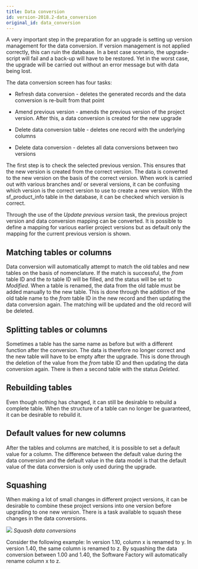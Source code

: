 ```yaml
---
title: Data conversion
id: version-2018.2-data_conversion
original_id: data_conversion
---
```


A very important step in the preparation for an upgrade is setting up version management for the data conversion. If version management is not applied correctly, this can ruin the database. In a best case scenario, the upgrade-script will fail and a back-up will have to be restored. Yet in the worst case, the upgrade will be carried out without an error message but with data being lost.

The data conversion screen has four tasks:

- Refresh data conversion - deletes the generated records and the data conversion is re-built from that point

- Amend previous version - amends the previous version of the project version. After this, a data conversion is created for the new upgrade

- Delete data conversion table - deletes one record with the underlying columns

- Delete data conversion - deletes all data conversions between two versions

The first step is to check the selected previous version. This ensures that the new version is created from the correct version. The data is converted to the new version on the basis of the correct version. When work is carried out with various branches and/ or several versions, it can be confusing which version is the correct version to use to create a new version. With the sf_product_info table in the database, it can be checked which version is correct.

Through the use of the *Update previous version* task, the previous project version and data conversion mapping can be converted. It is possible to define a ​mapping for various earlier project versions but as default only the mapping for the current previous version is shown.

## Matching tables or columns

Data conversion will automatically attempt to match the old tables and new tables on the basis of nomenclature. If the match is successful, the *from* table ID and the *to* table ID will be filled, and the status will be set to *Modified*. When a table is renamed, the data from the old table must be added manually to the new table. This is done through the addition of the old table name to the *from* table ID in the new record and then updating the data conversion again. The matching will be updated and the old record will be deleted.

## Splitting tables or columns

Sometimes a table has the same name as before but with a different function after the conversion. The data is therefore no longer correct and the new table will have to be empty after the upgrade. This is done through the deletion of the value from the *from* table ID and then updating the data conversion again. There is then a second table with the status *Deleted*.

## Rebuilding tables

Even though nothing has changed, it can still be desirable to rebuild a complete table. When the structure of a table can no longer be guaranteed, it can be desirable to rebuild it.  

## Default values for new columns

After the tables and columns are matched, it is possible to set a default value for a column. The difference between the default value during the data conversion and the default value in the data model is that the default value of the data conversion is only used during the upgrade.

## Squashing

When making a lot of small changes in different project versions, it can be desirable to combine these project versions into one version before upgrading to one new version. There is a task available to squash these changes in the data conversions.

![](assets/sf/image304.png)
*Squash data conversions*

Consider the following example: In version 1.10, column x is renamed to y. In version 1.40, the same column is renamed to z. By squashing the data conversion between 1.00 and 1.40, the Software Factory will automatically rename column x to z.